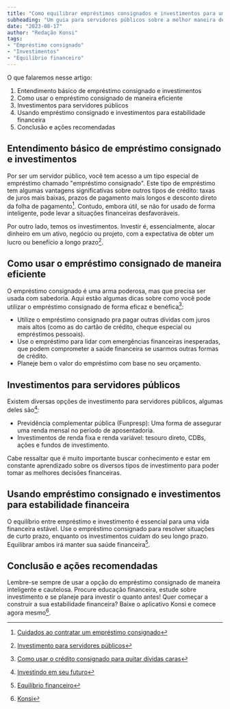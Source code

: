 ```yaml
---
title: "Como equilibrar empréstimos consignados e investimentos para uma vida financeira estável"
subheading: "Um guia para servidores públicos sobre a melhor maneira de utilizar o crédito consignado e realizar investimentos de maneira inteligente e benéfica."
date: "2023-08-17"
author: "Redação Konsi"
tags:
- "Empréstimo consignado"
- "Investimentos"
- "Equilíbrio financeiro"
---
```


O que falaremos nesse artigo:

1. Entendimento básico de empréstimo consignado e investimentos
2. Como usar o empréstimo consignado de maneira eficiente
3. Investimentos para servidores públicos
4. Usando empréstimo consignado e investimentos para estabilidade financeira
5. Conclusão e ações recomendadas

## Entendimento básico de empréstimo consignado e investimentos

Por ser um servidor público, você tem acesso a um tipo especial de empréstimo chamado "empréstimo consignado". Este tipo de empréstimo tem algumas vantagens significativas sobre outros tipos de crédito: taxas de juros mais baixas, prazos de pagamento mais longos e desconto direto da folha de pagamento[^1^]. Contudo, embora útil, se não for usado de forma inteligente, pode levar a situações financeiras desfavoráveis.

Por outro lado, temos os investimentos. Investir é, essencialmente, alocar dinheiro em um ativo, negócio ou projeto, com a expectativa de obter um lucro ou benefício a longo prazo[^2^].

## Como usar o empréstimo consignado de maneira eficiente

O empréstimo consignado é uma arma poderosa, mas que precisa ser usada com sabedoria. Aqui estão algumas dicas sobre como você pode utilizar o empréstimo consignado de forma eficaz e benéfica[^3^]:

- Utilize o empréstimo consignado pra pagar outras dívidas com juros mais altos (como as do cartão de crédito, cheque especial ou empréstimos pessoais).
- Use o empréstimo para lidar com emergências financeiras inesperadas, que podem comprometer a saúde financeira se usarmos outras formas de crédito.
- Planeje bem o valor do empréstimo com base no seu orçamento.

## Investimentos para servidores públicos

Existem diversas opções de investimento para servidores públicos, algumas deles são[^4^]:

- Previdência complementar pública (Funpresp): Uma forma de assegurar uma renda mensal no período de aposentadoria.
- Investimentos de renda fixa e renda variável: tesouro direto, CDBs, ações e fundos de investimento.

Cabe ressaltar que é muito importante buscar conhecimento e estar em constante aprendizado sobre os diversos tipos de investimento para poder tomar as melhores decisões financeiras.

## Usando empréstimo consignado e investimentos para estabilidade financeira

O equilíbrio entre empréstimo e investimento é essencial para uma vida financeira estável. Use o empréstimo consignado para resolver situações de curto prazo, enquanto os investimentos cuidam do seu longo prazo. Equilibrar ambos irá manter sua saúde financeira[^5^].

## Conclusão e ações recomendadas

Lembre-se sempre de usar a opção do empréstimo consignado de maneira inteligente e cautelosa. Procure educação financeira, estude sobre investimento e se planeje para investir o quanto antes! Quer começar a construir a sua estabilidade financeira? Baixe o aplicativo Konsi e comece agora mesmo[^6^].

[^1^]: [Cuidados ao contratar um empréstimo consignado](https://www.konsi.com.br/postagens/cuidados-ao-contratar-um-empréstimo-consignado-como-evitar-armadilhas-e-tomar-a-melhor-deciso)
[^2^]: [Investimento para servidores públicos](https://www.konsi.com.br/postagens/investimento-para-servidores-pblicos-conhecendo-as-melhores-opes)
[^3^]: [Como usar o crédito consignado para quitar dívidas caras](https://www.konsi.com.br/postagens/como-usar-o-crdito-consignado-para-quitar-dvidas-caras)
[^4^]: [Investindo em seu futuro](https://www.konsi.com.br/postagens/investindo-em-seu-futuro-aposentadoria-complementar-para-servidores-pblicos)
[^5^]: [Equilíbrio financeiro](https://www.konsi.com.br/postagens/como-criar-e-manter-o-equilbrio-financeiro-um-guia-para-servidores-pblicos)
[^6^]: [Konsi](https://www.konsi.com.br/download)